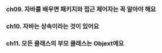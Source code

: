 ### ch09. 자바를 배우면 패키지와 접근 제어자는 꼭 알아야 해요

### ch10. 자바는 상속이라는 것이 있어요

### ch11. 모든 클래스의 부모 클래스는 Objext에요
